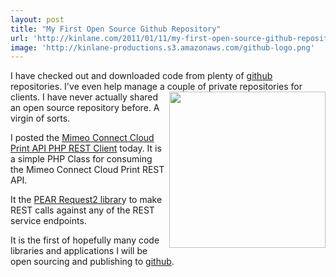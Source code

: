 ```yaml
---
layout: post
title: "My First Open Source Github Repository"
url: 'http://kinlane.com/2011/01/11/my-first-open-source-github-repository/'
image: 'http://kinlane-productions.s3.amazonaws.com/github-logo.png'
---
```


I have checked out and downloaded code from plenty of [github][1] repositories. I've even help manage a couple of private repositories for clients. [<img class="c1" src="http://kinlane-productions.s3.amazonaws.com/github-logo.png" alt="" width="250" align="right" />][1] I have never actually shared an open source repository before. A virgin of sorts.

I posted the [Mimeo Connect Cloud Print API PHP REST Client][2] today. It is a simple PHP Class for consuming the Mimeo Connect Cloud Print REST API.

It the [PEAR Request2 librar][3]y to make REST calls against any of the REST service endpoints.

It is the first of hopefully many code libraries and applications I will be open sourcing and publishing to [github][1].

   [1]: http://github.com
   [2]: https://github.com/mimeoconnect/Mimeo-Connect-Cloud-Print-API---REST-Client
   [3]: http://pear.php.net/package/HTTP_Request2/docs/latest/HTTP_Request2/_HTTP_Request2-0.5.1---Request2.php.html
